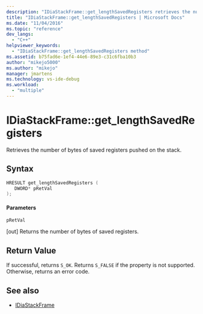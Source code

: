 ```yaml
---
description: "IDiaStackFrame::get_lengthSavedRegisters retrieves the number of bytes of saved registers pushed on the stack."
title: "IDiaStackFrame::get_lengthSavedRegisters | Microsoft Docs"
ms.date: "11/04/2016"
ms.topic: "reference"
dev_langs:
  - "C++"
helpviewer_keywords:
  - "IDiaStackFrame::get_lengthSavedRegisters method"
ms.assetid: b75fad6e-1ef4-44e6-89e3-c31c6fba10b3
author: "mikejo5000"
ms.author: "mikejo"
manager: jmartens
ms.technology: vs-ide-debug
ms.workload:
  - "multiple"
---
```

# IDiaStackFrame::get_lengthSavedRegisters
Retrieves the number of bytes of saved registers pushed on the stack.

## Syntax

```C++
HRESULT get_lengthSavedRegisters ( 
   DWORD* pRetVal
);
```

#### Parameters
 `pRetVal`

[out] Returns the number of bytes of saved registers.

## Return Value
 If successful, returns `S_OK`. Returns `S_FALSE` if the property is not supported. Otherwise, returns an error code.

## See also
- [IDiaStackFrame](../../debugger/debug-interface-access/idiastackframe.md)
